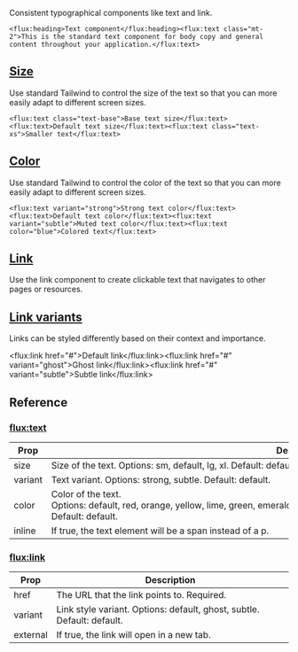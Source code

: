 Consistent typographical components like text and link.

```
<flux:heading>Text component</flux:heading><flux:text class="mt-2">This is the standard text component for body copy and general content throughout your application.</flux:text>
```

## [Size](https://fluxui.dev/components/text#size)

Use standard Tailwind to control the size of the text so that you can more easily adapt to different screen sizes.


```
<flux:text class="text-base">Base text size</flux:text><flux:text>Default text size</flux:text><flux:text class="text-xs">Smaller text</flux:text>
```

## [Color](https://fluxui.dev/components/text#color)

Use standard Tailwind to control the color of the text so that you can more easily adapt to different screen sizes.

```
<flux:text variant="strong">Strong text color</flux:text><flux:text>Default text color</flux:text><flux:text variant="subtle">Muted text color</flux:text><flux:text color="blue">Colored text</flux:text>
```

## [Link](https://fluxui.dev/components/text#link)

Use the link component to create clickable text that navigates to other pages or resources.

## [Link variants](https://fluxui.dev/components/text#link-variants)

Links can be styled differently based on their context and importance.

<flux:link href="#">Default link</flux:link><flux:link href="#" variant="ghost">Ghost link</flux:link><flux:link href="#" variant="subtle">Subtle link</flux:link>


## Reference

### [flux:text](https://fluxui.dev/components/text#fluxtext)

|Prop|Description|
|---|---|
|size|Size of the text. Options: sm, default, lg, xl. Default: default.|
|variant|Text variant. Options: strong, subtle. Default: default.|
|color|Color of the text. Options: default, red, orange, yellow, lime, green, emerald, teal, cyan, sky, blue, indigo, violet, purple, fuchsia, pink, rose. Default: default.|
|inline|If true, the text element will be a span instead of a p.|

### [flux:link](https://fluxui.dev/components/text#fluxlink)

|Prop|Description|
|---|---|
|href|The URL that the link points to. Required.|
|variant|Link style variant. Options: default, ghost, subtle. Default: default.|
|external|If true, the link will open in a new tab.|
